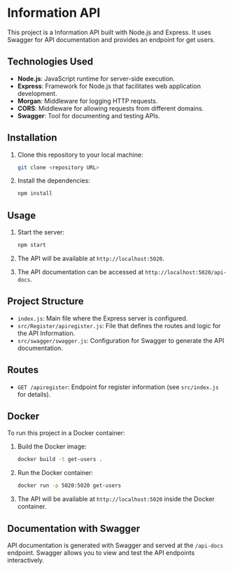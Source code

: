 # Information API

This project is a Information API built with Node.js and Express. It uses Swagger for API documentation and provides an endpoint for get users.

## Technologies Used

- **Node.js**: JavaScript runtime for server-side execution.
- **Express**: Framework for Node.js that facilitates web application development.
- **Morgan**: Middleware for logging HTTP requests.
- **CORS**: Middleware for allowing requests from different domains.
- **Swagger**: Tool for documenting and testing APIs.

## Installation

1. Clone this repository to your local machine:
    ```bash
    git clone <repository URL>
    ```

2. Install the dependencies:
    ```bash
    npm install
    ```

## Usage

1. Start the server:
    ```bash
    npm start
    ```

2. The API will be available at `http://localhost:5020`.

3. The API documentation can be accessed at `http://localhost:5020/api-docs`.

## Project Structure

- `index.js`: Main file where the Express server is configured.
- `src/Register/apiregister.js`: File that defines the routes and logic for the API Information.
- `src/swagger/swagger.js`: Configuration for Swagger to generate the API documentation.

## Routes

- `GET /apiregister`: Endpoint for register information (see `src/index.js` for details).

## Docker

To run this project in a Docker container:

1. Build the Docker image:
    ```bash
    docker build -t get-users .
    ```

2. Run the Docker container:
    ```bash
    docker run -p 5020:5020 get-users
    ```

3. The API will be available at `http://localhost:5020` inside the Docker container.

## Documentation with Swagger

API documentation is generated with Swagger and served at the `/api-docs` endpoint. Swagger allows you to view and test the API endpoints interactively.
